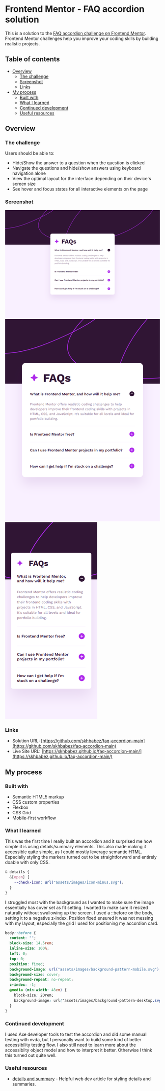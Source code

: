 # Frontend Mentor - FAQ accordion solution

This is a solution to the [FAQ accordion challenge on Frontend Mentor](https://www.frontendmentor.io/challenges/faq-accordion-wyfFdeBwBz). Frontend Mentor challenges help you improve your coding skills by building realistic projects.

## Table of contents

- [Overview](#overview)
  - [The challenge](#the-challenge)
  - [Screenshot](#screenshot)
  - [Links](#links)
- [My process](#my-process)
  - [Built with](#built-with)
  - [What I learned](#what-i-learned)
  - [Continued development](#continued-development)
  - [Useful resources](#useful-resources)

## Overview

### The challenge

Users should be able to:

- Hide/Show the answer to a question when the question is clicked
- Navigate the questions and hide/show answers using keyboard navigation alone
- View the optimal layout for the interface depending on their device's screen size
- See hover and focus states for all interactive elements on the page

### Screenshot

![](./screenshots/desktop.png)
![](./screenshots/tablet.png)
![](./screenshots/mobile.png)

### Links

- Solution URL: [https://github.com/skhbabez/faq-accordion-main](https://github.com/skhbabez/faq-accordion-main)
- Live Site URL: [https://skhbabez.github.io/faq-accordion-main/](https://skhbabez.github.io/faq-accordion-main/)

## My process

### Built with

- Semantic HTML5 markup
- CSS custom properties
- Flexbox
- CSS Grid
- Mobile-first workflow

### What I learned

This was the first time I really built an accordion and it surprised me how simple it is using details/summary elements. This also made making it accessible quite simple, as I could mostly leverage semantic HTML. Especially styling the markers turned out to be straightforward and entirely doable with only CSS.

```css
& details {
  &[open] {
    --check-icon: url("assets/images/icon-minus.svg");
  }
}
```

I struggled most with the background as I wanted to make sure the image essentially has cover set as fit setting. I wanted to make sure it resized naturally without swallowing up the screen. I used a ::before on the body, setting it to a negative z-index. Position fixed ensured it was not messing with my layout, especially the grid I used for positioning my accordion card.

```css
body::before {
  content: "";
  block-size: 14.5rem;
  inline-size: 100%;
  left: 0;
  top: 0;
  position: fixed;
  background-image: url("assets/images/background-pattern-mobile.svg");
  background-size: cover;
  background-repeat: no-repeat;
  z-index: -1;
  @media (min-width: 48em) {
    block-size: 20rem;
    background-image: url("assets/images/background-pattern-desktop.svg");
  }
}
```

### Continued development

I used Axe developer tools to test the accordion and did some manual testing with nvda, but I personally want to build some kind of better accessibility testing flow. I also still need to learn more about the accessibilty object model and how to interpret it better. Otherwise I think this turned out quite well.

### Useful resources

- [details and summary](https://web.dev/learn/html/details) - Helpful web dev article for styling details and summaries.
